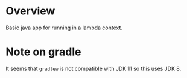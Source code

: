 # Overview

Basic java app for running in a lambda context.

# Note on gradle

It seems that `gradlew` is not compatible with JDK 11 so this uses JDK 8.